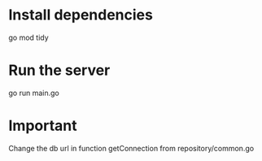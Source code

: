 # Install dependencies
go mod tidy

# Run the server
go run main.go

# Important

Change the db url in function getConnection from repository/common.go

